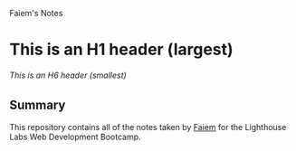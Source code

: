 Faiem's Notes

# This is an H1 header (largest)

###### This is an H6 header (smallest)


## Summary 

This repository contains all of the notes taken by [Faiem](https://github.com/Faiem-qy) for the Lighthouse Labs Web Development Bootcamp.

